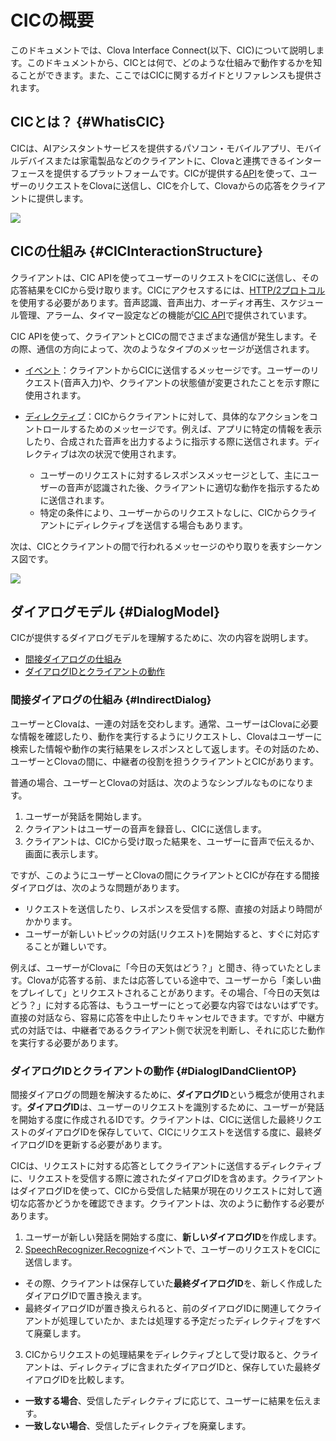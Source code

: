 # CICの概要
このドキュメントでは、Clova Interface Connect(以下、CIC)について説明します。このドキュメントから、CICとは何で、どのような仕組みで動作するかを知ることができます。また、ここではCICに関するガイドとリファレンスも提供されます。

## CICとは？ {#WhatisCIC}
CICは、AIアシスタントサービスを提供するパソコン・モバイルアプリ、モバイルデバイスまたは家電製品などのクライアントに、Clovaと連携できるインターフェースを提供するプラットフォームです。CICが提供する[API](/CIC/References/CIC_API.md)を使って、ユーザーのリクエストをClovaに送信し、CICを介して、Clovaからの応答をクライアントに提供します。

![](/CIC/Resources/Images/CIC_Interaction_Structure.png)

## CICの仕組み {#CICInteractionStructure}
クライアントは、CIC APIを使ってユーザーのリクエストをCICに送信し、その応答結果をCICから受け取ります。CICにアクセスするには、[HTTP/2プロトコル](https://tools.ietf.org/html/rfc7540)を使用する必要があります。音声認識、音声出力、オーディオ再生、スケジュール管理、アラーム、タイマー設定などの機能が[CIC API](/CIC/References/CIC_API.md)で提供されています。

CIC APIを使って、クライアントとCICの間でさまざまな通信が発生します。その際、通信の方向によって、次のようなタイプのメッセージが送信されます。

* [イベント](/CIC/References/CIC_API.md#Event)：クライアントからCICに送信するメッセージです。ユーザーのリクエスト(音声入力)や、クライアントの状態値が変更されたことを示す際に使用されます。

* [ディレクティブ](/CIC/References/CIC_API.md#Directive)：CICからクライアントに対して、具体的なアクションをコントロールするためのメッセージです。例えば、アプリに特定の情報を表示したり、合成された音声を出力するように指示する際に送信されます。ディレクティブは次の状況で使用されます。
    * ユーザーのリクエストに対するレスポンスメッセージとして、主にユーザーの音声が認識された後、クライアントに適切な動作を指示するために送信されます。
    * 特定の条件により、ユーザーからのリクエストなしに、CICからクライアントにディレクティブを送信する場合もあります。

次は、CICとクライアントの間で行われるメッセージのやり取りを表すシーケンス図です。

![](/CIC/Resources/Images/CIC_Interaction_Example_in_Sequence_Diagram.png)

## ダイアログモデル {#DialogModel}
CICが提供するダイアログモデルを理解するために、次の内容を説明します。

* [間接ダイアログの仕組み](#IndirectDialog)
* [ダイアログIDとクライアントの動作](#DialogIDandClientOP)

### 間接ダイアログの仕組み {#IndirectDialog}
ユーザーとClovaは、一連の対話を交わします。通常、ユーザーはClovaに必要な情報を確認したり、動作を実行するようにリクエストし、Clovaはユーザーに検索した情報や動作の実行結果をレスポンスとして返します。その対話のため、ユーザーとClovaの間に、中継者の役割を担うクライアントとCICがあります。

普通の場合、ユーザーとClovaの対話は、次のようなシンプルなものになります。

1. ユーザーが発話を開始します。
2. クライアントはユーザーの音声を録音し、CICに送信します。
3. クライアントは、CICから受け取った結果を、ユーザーに音声で伝えるか、画面に表示します。

ですが、このようにユーザーとClovaの間にクライアントとCICが存在する間接ダイアログは、次のような問題があります。

* リクエストを送信したり、レスポンスを受信する際、直接の対話より時間がかかります。
* ユーザーが新しいトピックの対話(リクエスト)を開始すると、すぐに対応することが難しいです。

例えば、ユーザーがClovaに「今日の天気はどう？」と聞き、待っていたとします。Clovaが応答する前、または応答している途中で、ユーザーから「楽しい曲をプレイして」とリクエストされることがあります。その場合、「今日の天気はどう？」に対する応答は、もうユーザーにとって必要な内容ではないはずです。直接の対話なら、容易に応答を中止したりキャンセルできます。ですが、中継方式の対話では、中継者であるクライアント側で状況を判断し、それに応じた動作を実行する必要があります。

### ダイアログIDとクライアントの動作 {#DialogIDandClientOP}

間接ダイアログの問題を解決するために、**ダイアログID**という概念が使用されます。**ダイアログID**は、ユーザーのリクエストを識別するために、ユーザーが発話を開始する度に作成されるIDです。クライアントは、CICに送信した最終リクエストのダイアログIDを保存していて、CICにリクエストを送信する度に、最終ダイアログIDを更新する必要があります。

CICは、リクエストに対する応答としてクライアントに送信するディレクティブに、リクエストを受信する際に渡されたダイアログIDを含めます。クライアントはダイアログIDを使って、CICから受信した結果が現在のリクエストに対して適切な応答かどうかを確認できます。クライアントは、次のように動作する必要があります。

1. ユーザーが新しい発話を開始する度に、**新しいダイアログID**を作成します。
2. [SpeechRecognizer.Recognize](/CIC/References/CICInterface/SpeechRecognizer.md)イベントで、ユーザーのリクエストをCICに送信します。
  * その際、クライアントは保存していた**最終ダイアログID**を、新しく作成したダイアログIDで置き換えます。
  * 最終ダイアログIDが置き換えられると、前のダイアログIDに関連してクライアントが処理していたか、または処理する予定だったディレクティブをすべて廃棄します。
3. CICからリクエストの処理結果をディレクティブとして受け取ると、クライアントは、ディレクティブに含まれたダイアログIDと、保存していた最終ダイアログIDを比較します。
  * **一致する場合**、受信したディレクティブに応じて、ユーザーに結果を伝えます。
  * **一致しない場合**、受信したディレクティブを廃棄します。
